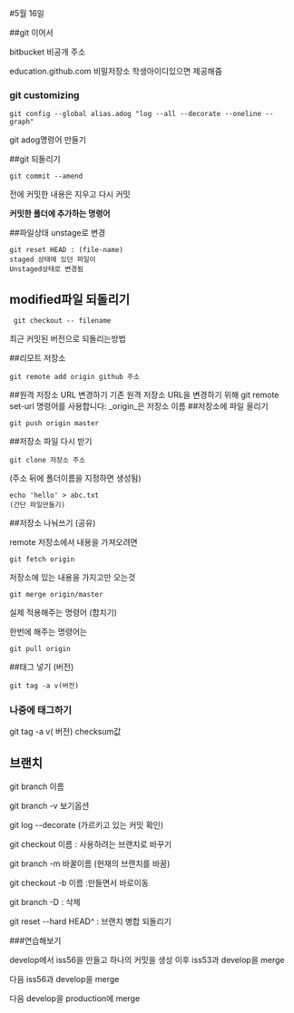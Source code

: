 #5월 16일

##git 이어서

bitbucket 비공개 주소

education.github.com
비밀저장소 학생아이디있으면 제공해줌

### git customizing
```
git config --global alias.adog "log --all --decorate --oneline --graph"
```
git adog명령어 만들기

##git 되돌리기
```
git commit --amend
```
전에 커밋한 내용은 지우고 다시 커밋

**커밋한 폴더에 추가하는 명령어**

##파일상태 unstage로 변경
```
git reset HEAD : (file-name)
staged 상태에 있던 파일이
Unstaged상태로 변경됨
```

## modified파일 되돌리기
``` git checkout -- filename```

최근 커밋된 버전으로 되돌리는방법

##리모트 저장소
```
git remote add origin github 주소
```
##원격 저장소 URL 변경하기
기존 원격 저장소 URL을 변경하기 위해 git remote set-url 명령어를 사용합니다:
_origin_은 저장소 이름
##저장소에 파일 올리기
```
git push origin master
```
##저장소 파일 다시 받기
```
git clone 저장소 주소 
```
(주소 뒤에 폴더이름을 지정하면 생성됨)


```
echo 'hello' > abc.txt
(간단 파일만들기)
```

##저장소 나눠쓰기 (공유)

remote 저장소에서 내용을 가져오려면
```
git fetch origin
```
저장소에 있는 내용을 가지고만 오는것
```
git merge origin/master
```
실제 적용해주는 명령어 (합치기)

한번에 해주는 명령어는
```
git pull origin
```
##태그 넣기 (버전)
```
git tag -a v(버전)
```
### 나중에 태그하기
git tag -a v(	버전) checksum값

## 브랜치
git branch 이름

git branch -v 보기옵션

git log --decorate (가르키고 있는 커밋 확인)

git checkout 이름 : 사용하려는 브랜치로 바꾸기

git branch -m 바꿀이름 (현재의 브랜치를 바꿈)

git checkout -b 이름 :만들면서 바로이동

git branch -D : 삭제

git reset --hard HEAD^ : 브랜치 병합 되돌리기


###연습해보기

develop에서 iss56을 만들고 하나의 커밋을 생성
이후 iss53과 develop을 merge

다음  iss56과 develop을 merge

다음 develop을 production에 merge
